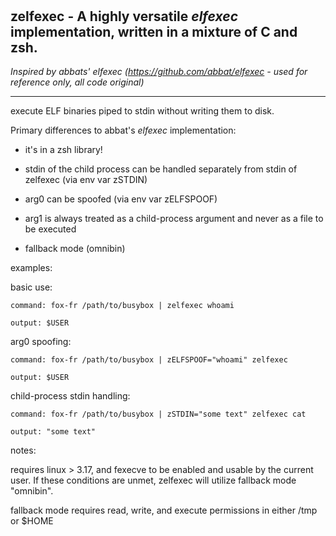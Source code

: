 ‎
=

## **zelfexec** - A highly versatile *elfexec* implementation, written in a mixture of C and zsh.
  
*Inspired by abbats' elfexec (https://github.com/abbat/elfexec - used for reference only, all code original)*

----------------------------------------------------------------------------------

execute ELF binaries piped to stdin without writing them to disk. 


  Primary differences to abbat's *elfexec* implementation:
  
  - it's in a zsh library!
    
  - stdin of the child process can be handled separately from stdin of zelfexec (via env var zSTDIN)
    
  - arg0 can be spoofed (via env var zELFSPOOF)
    
  - arg1 is always treated as a child-process argument and never as a file to be executed
    
  - fallback mode (omnibin)
    


examples:

  basic use:

    command: fox-fr /path/to/busybox | zelfexec whoami

    output: $USER


  arg0 spoofing:

    command: fox-fr /path/to/busybox | zELFSPOOF="whoami" zelfexec

    output: $USER


  child-process stdin handling:

    command: fox-fr /path/to/busybox | zSTDIN="some text" zelfexec cat

    output: "some text"



notes:

  requires linux > 3.17, and fexecve to be enabled and usable by the current user. If these conditions are unmet, zelfexec will utilize fallback mode "omnibin".

  fallback mode requires read, write, and execute permissions in either /tmp or $HOME
